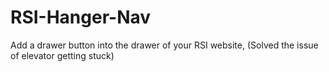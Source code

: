 # RSI-Hanger-Nav
Add a drawer button into the drawer of your RSI website, (Solved the issue of elevator getting stuck)
